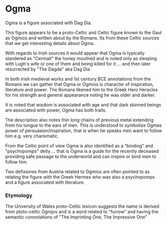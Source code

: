 # Ogma

Ogma is a figure associated with Dag Dia.&#x20;

This figure appears to be a proto-Celtic and Celtic figure known to the Gaul as Ogmios and written about by the Romans. Its from these Celtic sources that we get interesting details about Ogma.

With regards to Irish sources it would appear that Ogma is typically slandered as "Cermait" the honey mouthed and is noted only as sleeping with Lugh's wife or one of them and being killed for it ... and then later resurrected by "The Dagda" aka Dag Dia

In both Irish medieval works and 1st century BCE annotations from the Romans we can gather that Ogma or Ogmios is character of inspiration, literature and power. The Romans likened him to the Greek Hero Heracles for his strength and general appearance noting he was older and darker.

It is noted that wisdom is associated with age and that dark skinned beings are associated with power, Ogma has both traits.

The description also notes thin long chains of previous metal extending from his tongue to the ears of men. This is understood to symbolize Ogmas power of persuasion/inspiration, that is when he speaks men want to follow him e.g. very charismatic.&#x20;

From the Celtic point of view Ogma is also identified as a "binding" and "psychopomps" deity ... that is Ogma is a guide for the recently deceased providing safe passage to the underworld and can inspire or bind men to follow him.

Two defixiones from Austria related to Ogmios are often pointed to as relating the figure with the Greek Hermes who was also a psychopomps and a figure associated with literature.

### Etymology

The University of Wales proto-Celtic lexicon suggests the name is derived from ptoto-celtic Ogmjos and is a word related to "furrow" and having the semantic connotations of "The Imprinting One, The Impressive One"
